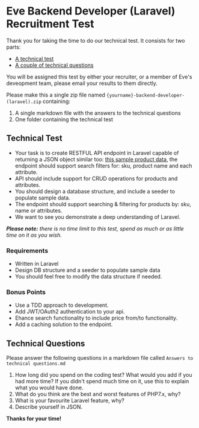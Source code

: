 # Eve Backend Developer (Laravel) Recruitment Test
Thank you for taking the time to do our technical test. It consists for two parts:

* [A technical test](#technical-test)
* [A couple of technical questions](#technical-questions)

You will be assigned this test by either your recruiter, or a member of Eve's deveopment team, please email your results to them directly.

Please make this a single zip file named `{yourname}-backend-developer-(laravel).zip` containing:

1. A single markdown file with the answers to the technical questions
2. One folder containing the technical test

## Technical Test
* Your task is to create RESTFUL API endpoint in Laravel capable of returning a JSON object similar too: [this sample product data](Product-Data/product-data-example.md), the endpoint should support search filters for: sku, product name and each attribute.
* API should include support for CRUD operations for products and attributes.
* You should design a database structure, and include a seeder to populate sample data.
* The endpoint should support searching & filtering for products by: sku, name or attributes.
* We want to see you demonstrate a deep understanding of Laravel.

___Please note:___ _there is no time limit to this test, spend as much or as little time on it as you wish._

### Requirements
* Written in Laravel
* Design DB structure and a seeder to populate sample data
* You should feel free to modify the data structure if needed.


### Bonus Points
* Use a TDD approach to development.
* Add JWT/OAuth2 authentication to your api.
* Ehance search functionality to include price from/to functionality.
* Add a caching solution to the endpoint.

## Technical Questions
Please answer the following questions in a markdown file called `Answers to technical questions.md`

1. How long did you spend on the coding test? What would you add if you had more time? If you didn't spend much time on it, use this to explain what you would have done.
2. What do you think are the best and worst features of PHP7.x, why?
3. What is your favourite Laravel feature, why?
4. Describe yourself in JSON.

__Thanks for your time!__
